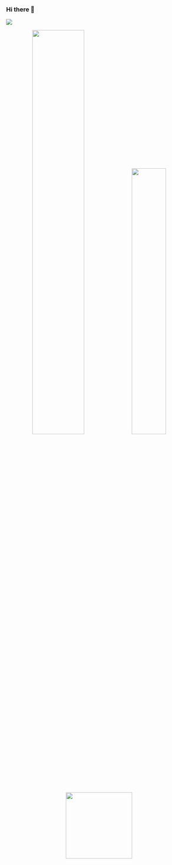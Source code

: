 ### Hi there 👋

![](https://komarev.com/ghpvc/?username=FeifeiPeng126&color=green)

<p align="center">

<img width="53%"  src="https://github-readme-stats.vercel.app/api?username=FeifeiPeng126&count_private=true&show_icons=true&include_all_commits=false&hide_border=true&hide_title=true" />

<img width="43%"  src="https://github-readme-streak-stats.herokuapp.com/?user=FeifeiPeng126&hide_border=true" />
  
 <img height="180em" src="https://github-readme-stats-eight-theta.vercel.app/api/top-langs/?username=FeifeiPeng126&layout=compact&langs_count=8&theme=algolia"/>

</p>

<!--
[![Top Langs](https://github-readme-stats.vercel.app/api/top-langs/?username=anuraghazra)](https://github.com/anuraghazra/github-readme-stats)
-->
